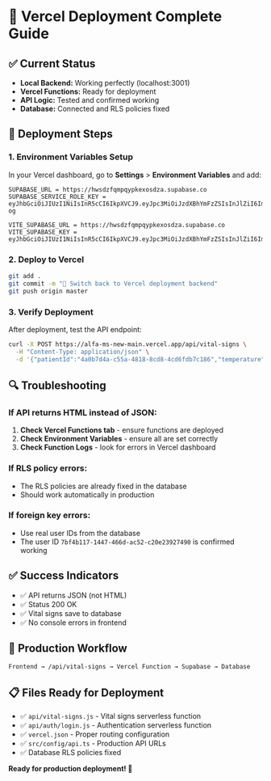 # 🚀 Vercel Deployment Complete Guide

## ✅ Current Status
- **Local Backend:** Working perfectly (localhost:3001)
- **Vercel Functions:** Ready for deployment
- **API Logic:** Tested and confirmed working
- **Database:** Connected and RLS policies fixed

## 🔧 Deployment Steps

### 1. Environment Variables Setup
In your Vercel dashboard, go to **Settings** > **Environment Variables** and add:

```
SUPABASE_URL = https://hwsdzfqmpqypkexosdza.supabase.co
SUPABASE_SERVICE_ROLE_KEY = eyJhbGciOiJIUzI1NiIsInR5cCI6IkpXVCJ9.eyJpc3MiOiJzdXBhYmFzZSIsInJlZiI6Imh3c2R6ZnFtcHF5cGtleG9zZHphIiwicm9sZSI6InNlcnZpY2Vfcm9sZSIsImlhdCI6MTc1NTYyMjg4MiwiZXhwIjoyMDcxMTk4ODgyfQ.EevC460SW4wRn9fggQHNQCkqtHwPvppnoDzSGA9W-og

VITE_SUPABASE_URL = https://hwsdzfqmpqypkexosdza.supabase.co
VITE_SUPABASE_KEY = eyJhbGciOiJIUzI1NiIsInR5cCI6IkpXVCJ9.eyJpc3MiOiJzdXBhYmFzZSIsInJlZiI6Imh3c2R6ZnFtcHF5cGtleG9zZHphIiwicm9sZSI6ImFub24iLCJpYXQiOjE3NTU2MjI4ODIsImV4cCI6MjA3MTE5ODg4Mn0.hqegAhaA_hMiP1kekdHqINCtYzrYx1K4I6IIZTYS1gk
```

### 2. Deploy to Vercel
```bash
git add .
git commit -m "🚀 Switch back to Vercel deployment backend"
git push origin master
```

### 3. Verify Deployment
After deployment, test the API endpoint:
```bash
curl -X POST https://alfa-ms-new-main.vercel.app/api/vital-signs \
  -H "Content-Type: application/json" \
  -d '{"patientId":"4a0b7d4a-c55a-4818-8cd8-4cd6fdb7c186","temperature":37.5,"pulse":80,"respiratoryRate":16,"bloodPressureSystolic":120,"bloodPressureDiastolic":80,"height":170,"weight":70,"bmi":24.2,"muac":null,"oxygenSaturation":98,"painLevel":null,"urgency":"normal","notes":"Test vital signs","recordedBy":"7bf4b117-1447-466d-ac52-c20e23927490"}'
```

## 🔍 Troubleshooting

### If API returns HTML instead of JSON:
1. **Check Vercel Functions tab** - ensure functions are deployed
2. **Check Environment Variables** - ensure all are set correctly
3. **Check Function Logs** - look for errors in Vercel dashboard

### If RLS policy errors:
- The RLS policies are already fixed in the database
- Should work automatically in production

### If foreign key errors:
- Use real user IDs from the database
- The user ID `7bf4b117-1447-466d-ac52-c20e23927490` is confirmed working

## ✅ Success Indicators
- ✅ API returns JSON (not HTML)
- ✅ Status 200 OK
- ✅ Vital signs save to database
- ✅ No console errors in frontend

## 🎯 Production Workflow
```
Frontend → /api/vital-signs → Vercel Function → Supabase → Database
```

## 📋 Files Ready for Deployment
- ✅ `api/vital-signs.js` - Vital signs serverless function
- ✅ `api/auth/login.js` - Authentication serverless function  
- ✅ `vercel.json` - Proper routing configuration
- ✅ `src/config/api.ts` - Production API URLs
- ✅ Database RLS policies fixed

**Ready for production deployment! 🚀**
